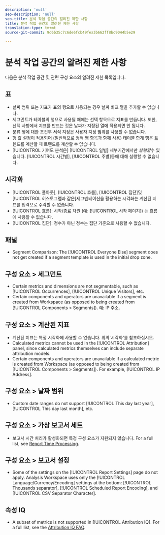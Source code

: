 ```yaml
---
description: 'null'
seo-description: 'null'
seo-title: 분석 작업 공간의 알려진 제한 사항
title: 분석 작업 공간의 알려진 제한 사항
translation-type: tm+mt
source-git-commit: 9d6b35c7c6de6fcb49fea3b662ff8bc9044b5e29

---
```



# 분석 작업 공간의 알려진 제한 사항

다음은 분석 작업 공간 및 관련 구성 요소의 알려진 제한 목록입니다.

## 표

* 날짜 범위 또는 지표가 표의 행으로 사용되는 경우 날짜 비교 열을 추가할 수 없습니다.
* 세그먼트가 테이블의 행으로 사용될 때에는 선택 항목으로 지표를 만듭니다. 또한, 선택 사항에서 지표를 만드는 것은 날짜가 지정된 열에 적용되면 안 됩니다.
* 분류 행에 대한 조건부 서식 지정은 사용자 지정 범위를 사용할 수 없습니다.
* 행 값 설정이 적용되어 (일반적으로 정적 행 항목과 함께 사용) 테이블 합계 행은 트렌드를 계산할 때 트렌드를 계산할 수 없습니다.
* [!UICONTROL 기여도 분석은] [!UICONTROL 일별] 세부기간에서만 _실행할_&#x200B;수 있습니다. [!UICONTROL 시간별], [!UICONTROL 주별]등에 대해 실행할 수 없습니다.

## 시각화

* [!UICONTROL 폴아웃], [!UICONTROL 흐름], [!UICONTROL 집단]및 [!UICONTROL 히스토그램과 같은]세그멘테이션을 활용하는 시각화는 계산된 지표를 입력으로 수락할 수 없습니다.
* [!UICONTROL 흐름]: 시작/종료 차원 (예: [!UICONTROL 시작 페이지]) 는 흐름에 사용할 수 없습니다.
* [!UICONTROL 집단]: 정수가 아닌 정수는 집단 기준으로 사용할 수 없습니다.

## 패널

* Segment Comparison: The [!UICONTROL Everyone Else] segment does not get created if a segment template is used in the initial drop zone.

## 구성 요소 &gt; 세그먼트

* Certain metrics and dimensions are not segmentable, such as [!UICONTROL Occurrences], [!UICONTROL Unique Visitors], etc.
* Certain components and operators are unavailable if a segment is created from Workspace (as opposed to being created from [!UICONTROL Components &gt; Segments]). 예: IP 주소.

## 구성 요소 &gt; 계산된 지표

* 계산된 지표는 특정 시각화에 사용할 수 없습니다. 위의'시각화'를 참조하십시오.
* Calculated metrics cannot be used in the [!UICONTROL Attribution] panel, since calculated metrics themselves can include separate attribution models.
* Certain components and operators are unavailable if a calculated metric is created from Workspace (as opposed to being created from [!UICONTROL Components &gt; Segments]). For example, [!UICONTROL IP Address].

## 구성 요소 &gt; 날짜 범위

* Custom date ranges do not support [!UICONTROL This day last year], [!UICONTROL This day last month], etc.

## 구성 요소 &gt; 가상 보고서 세트

* 보고서 시간 처리가 활성화되면 특정 구성 요소가 지원되지 않습니다. For a full list, see [Report Time Processing](/help/components/vrs/vrs-report-time-processing.md).

## 구성 요소 &gt; 보고서 설정

* Some of the settings on the [!UICONTROL Report Settings] page do not apply. Analysis Workspace uses only the [!UICONTROL Language/Currency/Encoding] settings at the bottom: [!UICONTROL Thousands separator], [!UICONTROL Scheduled Report Encoding], and [!UICONTROL CSV Separator Character].

## 속성 IQ

* A subset of metrics is not supported in [!UICONTROL Attribution IQ]. For a full list, see the [Attribution IQ FAQ](/help/analyze/analysis-workspace/attribution-iq/attribution-faq.md).